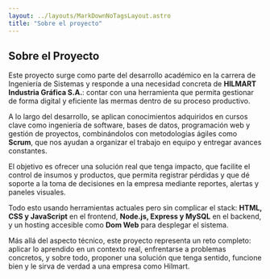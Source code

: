 ```yaml
---
layout: ../layouts/MarkDownNoTagsLayout.astro
title: "Sobre el proyecto"
---
```


## Sobre el Proyecto

Este proyecto surge como parte del desarrollo académico en la carrera de Ingeniería de Sistemas y responde a una necesidad concreta de **HILMART Industria Gráfica S.A.**: contar con una herramienta que permita gestionar de forma digital y eficiente las mermas dentro de su proceso productivo.  

A lo largo del desarrollo, se aplican conocimientos adquiridos en cursos clave como ingeniería de software, bases de datos, programación web y gestión de proyectos, combinándolos con metodologías ágiles como **Scrum**, que nos ayudan a organizar el trabajo en equipo y entregar avances constantes.

El objetivo es ofrecer una solución real que tenga impacto, que facilite el control de insumos y productos, que permita registrar pérdidas y que dé soporte a la toma de decisiones en la empresa mediante reportes, alertas y paneles visuales.  

Todo esto usando herramientas actuales pero sin complicar el stack: **HTML, CSS y JavaScript** en el frontend, **Node.js, Express y MySQL** en el backend, y un hosting accesible como **Dom Web** para desplegar el sistema.  

Más allá del aspecto técnico, este proyecto representa un reto completo: aplicar lo aprendido en un contexto real, enfrentarse a problemas concretos, y sobre todo, proponer una solución que tenga sentido, funcione bien y le sirva de verdad a una empresa como Hilmart.